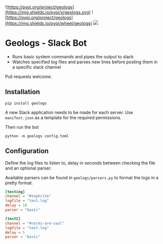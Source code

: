 ![https://pypi.org/project/geologs](https://img.shields.io/pypi/v/geologs.svg) ![https://pypi.org/project/geologs](https://img.shields.io/pypi/wheel/geologs) ![](https://img.shields.io/badge/certified-cool_project-blue)


# Geologs - Slack Bot

- Runs basic system commands and pipes the output to slack
- Watches specified log files and parses new lines before posting them in a specific slack channel

Pull requests welcome.


## Installation
``
pip install geologs
``

A new Slack application needs to be made for each server. Use `manifest.json` as a template for the required permissions.

Then run the bot
```
python -m geologs config.toml
```


## Configuration
Define the log files to listen to, delay in seconds between checking the file and an optional parser. 

Available parsers can be found in `geologs/parsers.py` to format the logs in a pretty format.

```toml
[testing]
channel = "#tephrite"
logfile = "test.log"
delay = 10
parser = "basic"

[test2]
channel = "#rocks-are-cool"
logfile = "test.log"
delay = 5
parser = "basic"
```


